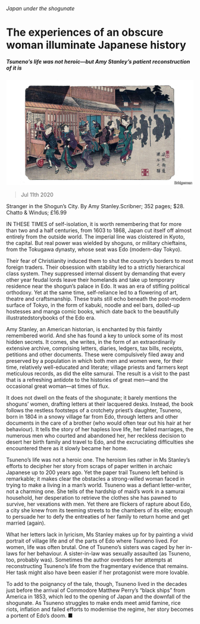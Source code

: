 ###### Japan under the shogunate

# The experiences of an obscure woman illuminate Japanese history 

##### Tsuneno’s life was not heroic—but Amy Stanley’s patient reconstruction of it is 

![image](images/20200711_BKP506.jpg) 

> Jul 11th 2020 

Stranger in the Shogun’s City. By Amy Stanley.Scribner; 352 pages; $28. Chatto &amp; Windus; £16.99

IN THESE TIMES of self-isolation, it is worth remembering that for more than two and a half centuries, from 1603 to 1868, Japan cut itself off almost entirely from the outside world. The imperial line was cloistered in Kyoto, the capital. But real power was wielded by shoguns, or military chieftains, from the Tokugawa dynasty, whose seat was Edo (modern-day Tokyo).


Their fear of Christianity induced them to shut the country’s borders to most foreign traders. Their obsession with stability led to a strictly hierarchical class system. They suppressed internal dissent by demanding that every other year feudal lords leave their homelands and take up temporary residence near the shogun’s palace in Edo. It was an era of stifling political orthodoxy. Yet at the same time, self-reliance led to a flowering of art, theatre and craftsmanship. These traits still echo beneath the post-modern surface of Tokyo, in the form of kabuki, noodle and eel bars, dolled-up hostesses and manga comic books, which date back to the beautifully illustratedstorybooks of the Edo era.

Amy Stanley, an American historian, is enchanted by this faintly remembered world. And she has found a key to unlock some of its most hidden secrets. It comes, she writes, in the form of an extraordinarily extensive archive, comprising letters, diaries, ledgers, tax bills, receipts, petitions and other documents. These were compulsively filed away and preserved by a population in which both men and women were, for their time, relatively well-educated and literate; village priests and farmers kept meticulous records, as did the elite samurai. The result is a visit to the past that is a refreshing antidote to the histories of great men—and the occasional great woman—at times of flux.

It does not dwell on the feats of the shogunate; it barely mentions the shoguns’ women, drafting letters at their lacquered desks. Instead, the book follows the restless footsteps of a crotchety priest’s daughter, Tsuneno, born in 1804 in a snowy village far from Edo, through letters and other documents in the care of a brother (who would often tear out his hair at her behaviour). It tells the story of her hapless love life, her failed marriages, the numerous men who courted and abandoned her, her reckless decision to desert her birth family and travel to Edo, and the excruciating difficulties she encountered there as it slowly became her home.

Tsuneno’s life was not a heroic one. The heroism lies rather in Ms Stanley’s efforts to decipher her story from scraps of paper written in archaic Japanese up to 200 years ago. Yet the paper trail Tsuneno left behind is remarkable; it makes clear the obstacles a strong-willed woman faced in trying to make a living in a man’s world. Tsuneno was a defiant letter-writer, not a charming one. She tells of the hardship of maid’s work in a samurai household, her desperation to retrieve the clothes she has pawned to survive, her vexations with men. Yet there are flickers of rapture about Edo, a city she knew from its teeming streets to the chambers of its elite; enough to persuade her to defy the entreaties of her family to return home and get married (again).

What her letters lack in lyricism, Ms Stanley makes up for by painting a vivid portrait of village life and of the parts of Edo where Tsuneno lived. For women, life was often brutal. One of Tsuneno’s sisters was caged by her in-laws for her behaviour. A sister-in-law was sexually assaulted (as Tsuneno, too, probably was). Sometimes the author overdoes her attempts at reconstructing Tsuneno’s life from the fragmentary evidence that remains. Her task might also have been easier if her protagonist were more lovable.

To add to the poignancy of the tale, though, Tsuneno lived in the decades just before the arrival of Commodore Matthew Perry’s “black ships” from America in 1853, which led to the opening of Japan and the downfall of the shogunate. As Tsuneno struggles to make ends meet amid famine, rice riots, inflation and failed efforts to modernise the regime, her story becomes a portent of Edo’s doom. ■


